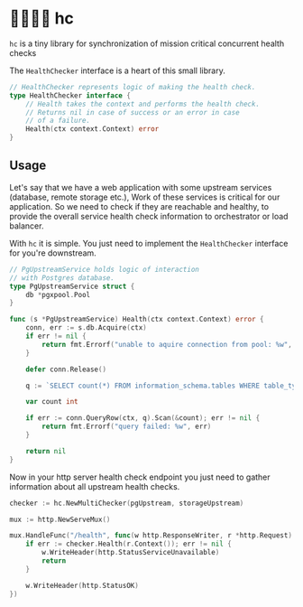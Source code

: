 # 👩‍⚕️👨‍⚕️ hc

`hc` is a tiny library for synchronization of mission critical concurrent health checks

The `HealthChecker` interface is a heart of this small library.

```go
// HealthChecker represents logic of making the health check.
type HealthChecker interface {
	// Health takes the context and performs the health check.
	// Returns nil in case of success or an error in case
	// of a failure.
	Health(ctx context.Context) error
}
```

## Usage

Let's say that we have a web application with some upstream services (database, remote storage etc.),
Work of these services is critical for our application. So we need to check if they are reachable and healthy,
to provide the overall service health check information to orchestrator or load balancer.

With `hc` it is simple. You just need to implement the `HealthChecker` interface for you're downstream.

```go
// PgUpstreamService holds logic of interaction
// with Postgres database.
type PgUpstreamService struct {
    db *pgxpool.Pool
}

func (s *PgUpstreamService) Health(ctx context.Context) error {
    conn, err := s.db.Acquire(ctx)
    if err != nil {
        return fmt.Errorf("unable to aquire connection from pool: %w", err)
    }

    defer conn.Release()

    q := `SELECT count(*) FROM information_schema.tables WHERE table_type='public';`

    var count int

    if err := conn.QueryRow(ctx, q).Scan(&count); err != nil {
        return fmt.Errorf("query failed: %w", err)
    }

    return nil
}
```

Now in your http server health check endpoint you just need to gather information about all upstream health checks.

```go
checker := hc.NewMultiChecker(pgUpstream, storageUpstream)

mux := http.NewServeMux()

mux.HandleFunc("/health", func(w http.ResponseWriter, r *http.Request) {
    if err := checker.Health(r.Context()); err != nil {
        w.WriteHeader(http.StatusServiceUnavailable)
        return
    }

    w.WriteHeader(http.StatusOK)
})
```
